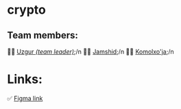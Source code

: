 # crypto

## Team members:

👨‍💻 [Uzgur <i>(team leader)</i>](https://github.com/Rahmarulloh);/n
👨‍💻 [Jamshid](https://github.com/jamshid2787);/n
👨‍💻 [Komolxo'ja](https://github.com/komolxoja);/n

# Links:

✅ [Figma link](https://www.figma.com/file/UvOe7Tn71dVl9gLEwLZAfU/Crypto?type=design&node-id=0-116&mode=design&t=tDnGnnIXck5F5WX3-0)
